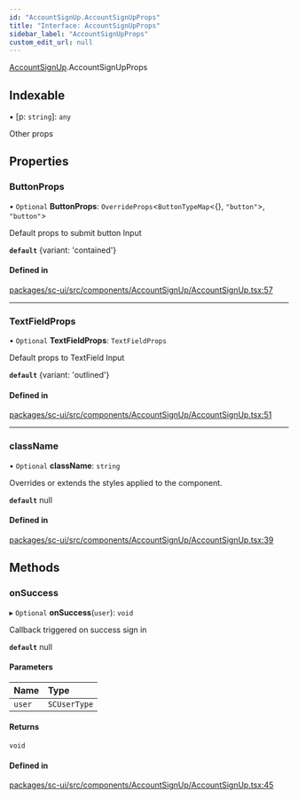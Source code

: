 ```yaml
---
id: "AccountSignUp.AccountSignUpProps"
title: "Interface: AccountSignUpProps"
sidebar_label: "AccountSignUpProps"
custom_edit_url: null
---
```


[AccountSignUp](../modules/AccountSignUp).AccountSignUpProps

## Indexable

▪ [p: `string`]: `any`

Other props

## Properties

### ButtonProps

• `Optional` **ButtonProps**: `OverrideProps`<`ButtonTypeMap`<{}, ``"button"``\>, ``"button"``\>

Default props to submit button Input

**`default`** {variant: 'contained'}

#### Defined in

[packages/sc-ui/src/components/AccountSignUp/AccountSignUp.tsx:57](https://github.com/selfcommunity/community-ui/blob/487fa8c/packages/sc-ui/src/components/AccountSignUp/AccountSignUp.tsx#L57)

___

### TextFieldProps

• `Optional` **TextFieldProps**: `TextFieldProps`

Default props to TextField Input

**`default`** {variant: 'outlined'}

#### Defined in

[packages/sc-ui/src/components/AccountSignUp/AccountSignUp.tsx:51](https://github.com/selfcommunity/community-ui/blob/487fa8c/packages/sc-ui/src/components/AccountSignUp/AccountSignUp.tsx#L51)

___

### className

• `Optional` **className**: `string`

Overrides or extends the styles applied to the component.

**`default`** null

#### Defined in

[packages/sc-ui/src/components/AccountSignUp/AccountSignUp.tsx:39](https://github.com/selfcommunity/community-ui/blob/487fa8c/packages/sc-ui/src/components/AccountSignUp/AccountSignUp.tsx#L39)

## Methods

### onSuccess

▸ `Optional` **onSuccess**(`user`): `void`

Callback triggered on success sign in

**`default`** null

#### Parameters

| Name | Type |
| :------ | :------ |
| `user` | `SCUserType` |

#### Returns

`void`

#### Defined in

[packages/sc-ui/src/components/AccountSignUp/AccountSignUp.tsx:45](https://github.com/selfcommunity/community-ui/blob/487fa8c/packages/sc-ui/src/components/AccountSignUp/AccountSignUp.tsx#L45)
